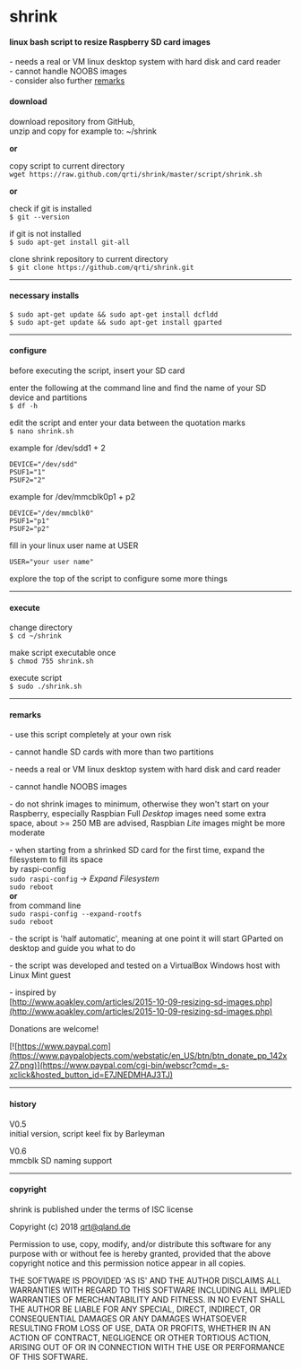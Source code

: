 # shrink

#### linux bash script to resize Raspberry SD card images  
\- needs a real or VM linux desktop system with hard disk and card reader  
\- cannot handle NOOBS images  
\- consider also further [remarks](#remarks)


#### download  
download repository from GitHub,  
unzip and copy for example to: ~/shrink

**or**

copy script to current directory  
`wget https://raw.github.com/qrti/shrink/master/script/shrink.sh`

**or**

check if git is installed  
`$ git --version`

if git is not installed  
`$ sudo apt-get install git-all`

clone shrink repository to current directory  
`$ git clone https://github.com/qrti/shrink.git`

- - -

#### necessary installs  
`$ sudo apt-get update && sudo apt-get install dcfldd`  
`$ sudo apt-get update && sudo apt-get install gparted`

- - -

#### configure  
before executing the script, insert your SD card

enter the following at the command line and find the name of your SD device and partitions  
`$ df -h`

edit the script and enter your data between the quotation marks  
`$ nano shrink.sh`

example for /dev/sdd1 + 2
```
DEVICE="/dev/sdd"
PSUF1="1"
PSUF2="2"
```

example for /dev/mmcblk0p1 + p2
```
DEVICE="/dev/mmcblk0"
PSUF1="p1"
PSUF2="p2"
```

fill in your linux user name at USER
```
USER="your user name"
```

explore the top of the script to configure some more things

- - -

#### execute  
change directory  
`$ cd ~/shrink`

make script executable once  
`$ chmod 755 shrink.sh`

execute script  
`$ sudo ./shrink.sh`

- - -

#### remarks  
\- use this script completely at your own risk  

\- cannot handle SD cards with more than two partitions  

\- needs a real or VM linux desktop system with hard disk and card reader  

\- cannot handle NOOBS images  

\- do not shrink images to minimum, otherwise they won't start on your Raspberry, especially Raspbian Full *Desktop* images need some extra space, about >= 250 MB are advised, Raspbian *Lite* images might be more moderate  

\- when starting from a shrinked SD card for the first time, expand the filesystem to fill its space  
by raspi-config  
`sudo raspi-config` -> *Expand Filesystem*  
`sudo reboot`  
**or**  
from command line  
`sudo raspi-config --expand-rootfs`  
`sudo reboot`  

\- the script is 'half automatic', meaning at one point it will start GParted on desktop and guide you what to do  

\- the script was developed and tested on a VirtualBox Windows host with Linux Mint guest  

\- inspired by  
[http://www.aoakley.com/articles/2015-10-09-resizing-sd-images.php](http://www.aoakley.com/articles/2015-10-09-resizing-sd-images.php)

Donations are welcome!

[![https://www.paypal.com](https://www.paypalobjects.com/webstatic/en_US/btn/btn_donate_pp_142x27.png)](https://www.paypal.com/cgi-bin/webscr?cmd=_s-xclick&hosted_button_id=E7JNEDMHAJ3TJ)

- - -

#### history  
V0.5  
initial version, script keel fix by Barleyman  

V0.6  
mmcblk SD naming support

- - -

#### copyright  
shrink is published under the terms of ISC license

Copyright (c) 2018 [qrt@qland.de](mailto:qrt@qland.de)

Permission to use, copy, modify, and/or distribute this software for any purpose with or without fee is hereby granted, provided that the above copyright notice and this permission notice appear in all copies.

THE SOFTWARE IS PROVIDED 'AS IS' AND THE AUTHOR DISCLAIMS ALL WARRANTIES WITH REGARD TO THIS SOFTWARE INCLUDING ALL IMPLIED WARRANTIES OF MERCHANTABILITY AND FITNESS. IN NO EVENT SHALL THE AUTHOR BE LIABLE FOR ANY SPECIAL, DIRECT, INDIRECT, OR CONSEQUENTIAL DAMAGES OR ANY DAMAGES WHATSOEVER RESULTING FROM LOSS OF USE, DATA OR PROFITS, WHETHER IN AN ACTION OF CONTRACT, NEGLIGENCE OR OTHER TORTIOUS ACTION, ARISING OUT OF OR IN CONNECTION WITH THE USE OR PERFORMANCE OF THIS SOFTWARE.
